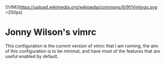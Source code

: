 ![VIM](https://upload.wikimedia.org/wikipedia/commons/9/9f/Vimlogo.svg =250px)
# Jonny Wilson's vimrc

This configuration is the current version of vimrc that I am running, the aim of
this configuration is to be minimal, and have most of the features that are
useful enabled by default.
